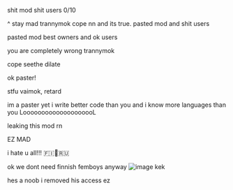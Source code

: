 shit mod shit users 0/10

^ stay mad trannymok
cope nn and its true. pasted mod and shit users

pasted mod best owners and ok users

you are completely wrong trannymok

cope seethe dilate

ok paster! 

stfu vaimok, retard

im a paster yet i write better code than you and i know more languages than you LoooooooooooooooooooL

leaking this mod rn

EZ MAD

i hate u all!!! 🇫🇮🚫🇷🇺

ok we dont need finnish femboys anyway
![image](https://user-images.githubusercontent.com/75589614/143782824-7d80d8cc-2a1a-4879-a58e-f4f0d0ef50d2.png)
kek

hes a noob i removed his access ez
